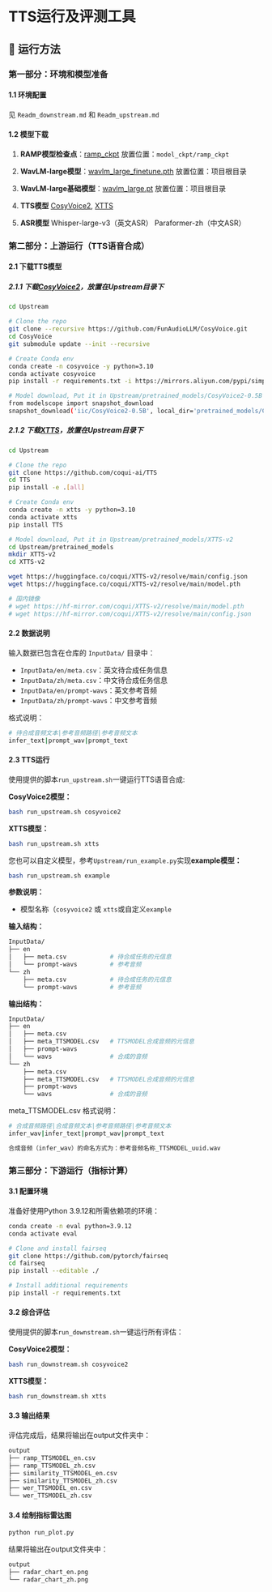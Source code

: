 # TTS运行及评测工具


## 🚀 运行方法

### 第一部分：环境和模型准备

#### 1.1 环境配置

见 `Readm_downstream.md` 和 `Readm_upstream.md`

#### 1.2 模型下载

1. **RAMP模型检查点**：[ramp_ckpt](https://drive.google.com/file/d/1-l5huyOHWXFtSlGfHnHJVA7dcVS2RSdM/view?usp=sharing) 放置位置：`model_ckpt/ramp_ckpt`

2. **WavLM-large模型**：[wavlm_large_finetune.pth](https://drive.google.com/file/d/1-aE1NfzpRCLxA4GUxX9ITI3F9LlbtEGP/view?usp=sharing) 放置位置：项目根目录

3. **WavLM-large基础模型**：[wavlm_large.pt](https://huggingface.co/s3prl/converted_ckpts/resolve/main/wavlm_large.pt) 放置位置：项目根目录

4. **TTS模型** [CosyVoice2](https://github.com/FunAudioLLM/CosyVoice), [XTTS](https://github.com/coqui-ai/TTS)

5. **ASR模型** Whisper-large-v3（英文ASR） Paraformer-zh（中文ASR）

### 第二部分：上游运行（TTS语音合成）
#### 2.1 下载TTS模型
##### 2.1.1 下载[CosyVoice2](https://github.com/FunAudioLLM/CosyVoice)，放置在Upstream目录下
```bash
cd Upstream

# Clone the repo
git clone --recursive https://github.com/FunAudioLLM/CosyVoice.git
cd CosyVoice
git submodule update --init --recursive

# Create Conda env
conda create -n cosyvoice -y python=3.10
conda activate cosyvoice
pip install -r requirements.txt -i https://mirrors.aliyun.com/pypi/simple/ --trusted-host=mirrors.aliyun.com

# Model download, Put it in Upstream/pretrained_models/CosyVoice2-0.5B
from modelscope import snapshot_download
snapshot_download('iic/CosyVoice2-0.5B', local_dir='pretrained_models/CosyVoice2-0.5B')
```

##### 2.1.2 下载[XTTS](https://github.com/coqui-ai/TTS)，放置在Upstream目录下
```bash
cd Upstream

# Clone the repo
git clone https://github.com/coqui-ai/TTS
cd TTS
pip install -e .[all]

# Create Conda env
conda create -n xtts -y python=3.10
conda activate xtts
pip install TTS

# Model download, Put it in Upstream/pretrained_models/XTTS-v2
cd Upstream/pretrained_models
mkdir XTTS-v2
cd XTTS-v2

wget https://huggingface.co/coqui/XTTS-v2/resolve/main/config.json
wget https://huggingface.co/coqui/XTTS-v2/resolve/main/model.pth

# 国内镜像
# wget https://hf-mirror.com/coqui/XTTS-v2/resolve/main/model.pth
# wget https://hf-mirror.com/coqui/XTTS-v2/resolve/main/config.json
```

#### 2.2 数据说明

输入数据已包含在仓库的 `InputData/` 目录中：
- `InputData/en/meta.csv`：英文待合成任务信息
- `InputData/zh/meta.csv`：中文待合成任务信息
- `InputData/en/prompt-wavs`：英文参考音频
- `InputData/zh/prompt-wavs`：中文参考音频

格式说明：
```bash
# 待合成音频文本|参考音频路径|参考音频文本
infer_text|prompt_wav|prompt_text
```

#### 2.3 TTS运行

使用提供的脚本`run_upstream.sh`一键运行TTS语音合成:

**CosyVoice2模型：**
```bash
bash run_upstream.sh cosyvoice2
```

**XTTS模型：**
```bash
bash run_upstream.sh xtts
```

您也可以自定义模型，参考`Upstream/run_example.py`实现**example模型：**
```bash
bash run_upstream.sh example
```

**参数说明：**
- 模型名称（`cosyvoice2` 或 `xtts`或自定义`example`

**输入结构：**
```bash
InputData/
├── en
│   ├── meta.csv            # 待合成任务的元信息
│   └── prompt-wavs         # 参考音频
└── zh
    ├── meta.csv            # 待合成任务的元信息
    └── prompt-wavs         # 参考音频
```

**输出结构：**
```bash
InputData/
├── en
│   ├── meta.csv
│   ├── meta_TTSMODEL.csv   # TTSMODEL合成音频的元信息
│   ├── prompt-wavs
│   └── wavs                # 合成的音频
└── zh
    ├── meta.csv
    ├── meta_TTSMODEL.csv   # TTSMODEL合成音频的元信息
    ├── prompt-wavs
    └── wavs                # 合成的音频
```

meta_TTSMODEL.csv 格式说明：
```bash
# 合成音频路径|合成音频文本|参考音频路径|参考音频文本
infer_wav|infer_text|prompt_wav|prompt_text

合成音频（infer_wav）的命名方式为：参考音频名称_TTSMODEL_uuid.wav
```

### 第三部分：下游运行（指标计算）
#### 3.1 配置环境
准备好使用Python 3.9.12和所需依赖项的环境：
```bash
conda create -n eval python=3.9.12
conda activate eval

# Clone and install fairseq
git clone https://github.com/pytorch/fairseq
cd fairseq
pip install --editable ./

# Install additional requirements
pip install -r requirements.txt
```

#### 3.2 综合评估
使用提供的脚本`run_downstream.sh`一键运行所有评估：

**CosyVoice2模型：**
```bash
bash run_downstream.sh cosyvoice2
```

**XTTS模型：**
```bash
bash run_downstream.sh xtts
```

#### 3.3 输出结果
评估完成后，结果将输出在output文件夹中：
```bash
output
├── ramp_TTSMODEL_en.csv
├── ramp_TTSMODEL_zh.csv
├── similarity_TTSMODEL_en.csv
├── similarity_TTSMODEL_zh.csv
├── wer_TTSMODEL_en.csv
└── wer_TTSMODEL_zh.csv
```

#### 3.4 绘制指标雷达图
```bash
python run_plot.py
```
结果将输出在output文件夹中：
```bash
output
├── radar_chart_en.png
└── radar_chart_zh.png
```
